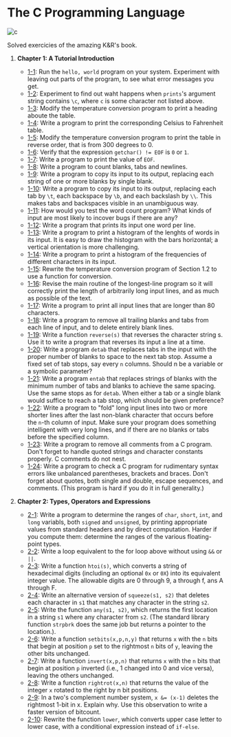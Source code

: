 # The C Programming Language

![c](https://upload.wikimedia.org/wikipedia/en/thumb/5/5e/The_C_Programming_Language_cover.svg/792px-The_C_Programming_Language_cover.svg.png)

Solved exercicies of the amazing K&R's book.

1. **Chapter 1: A Tutorial Introduction**
    - [1-1](./cap1/1-1.c): Run the `hello, world` program on your system. Experiment with leaving out parts of the program, to see what error messages you get.
    - [1-2](./cap1/1-2.c): Experiment to find out waht happens when `prints`'s argument string contains `\c`, where `c` is some character not listed above.
    - [1-3](./cap1/1-3.c): Modify the temperature conversion program to print a heading aboute the table.
    - [1-4](./cap1/1-4.c): Write a program to print the corresponding Celsius to Fahrenheit table.
    - [1-5](./cap1/1-5.c): Modify the temperature conversion program to print the table in reverse order, that is from 300 degrees to 0.
    - [1-6](./cap1/1-6.c): Verify that the expression `getchar() != EOF` is `0` or `1`.
    - [1-7](./cap1/1-7.c): Write a program to print the value of `EOF`.
    - [1-8](./cap1/1-8.c): Write a program to count blanks, tabs and newlines.
    - [1-9](./cap1/1-9.c): Write a program to copy its input to its output, replacing each string of one or more blanks by single blank.
    - [1-10](./cap1/1-10.c): Write a program to copy its input to its output, replacing each tab by `\t`, each backspace by `\b`, and each backslash by `\\`. This makes tabs and backspaces visible in an unambiguous way.
    - [1-11](./cap1/1-11.c): How would you test the word count program? What kinds of input are most likely to incover bugs if there are any?
    - [1-12](./cap1/1-12.c): Write a program that prints its input one word per line.
    - [1-13](./cap1/1-13.c): Write a program to print a histogram of the lenghts of words in its input. It is easy to draw the histogram with the bars horizontal; a vertical orientation is more challenging.
    - [1-14](./cap1/1-14.c): Write a program to print a histogram of the frequencies of different characters in its input.
    - [1-15](./cap1/1-15.c): Rewrite the temperature conversion program of Section 1.2 to use a function for conversion.
    - [1-16](./cap1/1-16.c): Revise the main routine of the longest-line program so it will correctly print the length of arbitrarily long input lines, and as much as possible of the text.
    - [1-17](./cap1/1-17.c): Write a program to print all input lines that are longer than 80 characters.
    - [1-18](./cap1/1-18.c): Write a program to remove all trailing blanks and tabs from each line of input, and to delete entirely blank lines.
    - [1-19](./cap1/1-19.c): Write a function `reverse(s)` that reverses the character string s. Use it to write a program that reverses its input a line at a time.
    - [1-20](./cap1/1-20.c): Write a program `detab` that replaces tabs in the input with the proper number of blanks to space to the next tab stop. Assume a fixed set of tab stops, say every `n` columns. Should n be a variable or a symbolic parameter?
    - [1-21](./cap1/1-21.c): Write a program `entab` that replaces strings of blanks with the minimum number of tabs and blanks to achieve the same spacing. Use the same stops as for `detab`. When either a tab or a single blank would suffice to reach a tab stop, which should be given preference?
    - [1-22](./cap1/1-22.c): Write a program to "fold" long input lines into two or more shorter lines after the last non-blank character that occurs before the `n`-th column of input. Make sure your program does something intelligent with very long lines, and if there are no blanks or tabs before the specified column.
    - [1-23](./cap1/1-23.c): Write a program to remove all comments from a C program. Don't forget to handle quoted strings and character constants properly. C comments do not nest.
    - [1-24](./cap1/1-24.c): Write a program to check a C program for rudimentary syntax errors like unbalanced parentheses, brackets and braces. Don't forget about quotes, both single and double, escape sequences, and comments. (This program is hard if you do it in full generality.)


2. **Chapter 2: Types, Operators and Expressions**
    - [2-1](./cap2/2-1.c): Write a program to determine the ranges of `char`, `short`, `int`, and `long` variabls, both `signed` and `unsigned`, by printing appropriate values from standard headers and by direct computation. Harder if you compute them: determine the ranges of the various floating-point types.
    - [2-2](./cap2/2-2.c): Write a loop equivalent to the for loop above without using `&&` or `||`.
    - [2-3](./cap2/2-3.c): Write a function `htoi(s)`, which converts a string of hexadecimal digits (including an optional `0x` or `0X`) into its equivalent integer value. The allowable digits are 0 through 9, a through f, ans A through F.
    - [2-4](./cap2/2-4.c): Write an alternative version of `squeeze(s1, s2)` that deletes each character in `s1` that matches any character in the string `s2`.
    - [2-5](./cap2/2-5.c): Write the function `any(s1, s2)`, which returns the first location in a string `s1` where any character from `s2`. (The standard library function `strpbrk` does the same job but returns a pointer to the location.).
    - [2-6](./cap2/2-6.c): Write a function `setbits(x,p,n,y)` that returns `x` with the `n` bits that begin at position `p` set to the rightmost `n` bits of `y`, leaving the other bits unchanged.
    - [2-7](./cap2/2-7.c): Write a function `invert(x,p,n)` that returns `x` with the `n` bits that begin at position `p` inverted (i.e., 1 changed into 0 and vice versa), leaving the others unchanged.
    - [2-8](./cap2/2-8.c): Write a function `rightrot(x,n)` that returns the value of the integer `x` rotated to the right by n bit positions.
    - [2-9](./cap2/2-9.c): In a two's complement number system, `x &= (x-1)` deletes the rightmost 1-bit in x. Explain why. Use this observation to write a faster version of bitcount.
    - [2-10](./cap2/2-10.c): Rewrite the function `lower`, which converts upper case letter to lower case, with a conditional expression instead of `if-else`.

